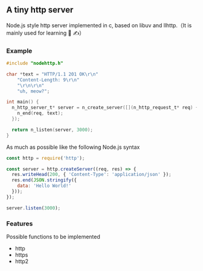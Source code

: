 ## A tiny http server
Node.js style http server implemented in c, based on libuv and llhttp.（It is mainly used for learning 📖 ✍️）

### Example
```c
#include "nodehttp.h"

char *text = "HTTP/1.1 201 OK\r\n"
    "Content-Length: 9\r\n"
    "\r\n\r\n"
    "uh, meow?";

int main() {
  n_http_server_t* server = n_create_server([](n_http_request_t* req) {
    n_end(req, text);
  });

  return n_listen(server, 3000);
}
```
As much as possible like the following Node.js syntax
```js
const http = require('http');

const server = http.createServer((req, res) => {
  res.writeHead(200, { 'Content-Type': 'application/json' });
  res.end(JSON.stringify({
    data: 'Hello World!'
  }));
});

server.listen(3000);
```

### Features
Possible functions to be implemented
* http
* https
* http2
